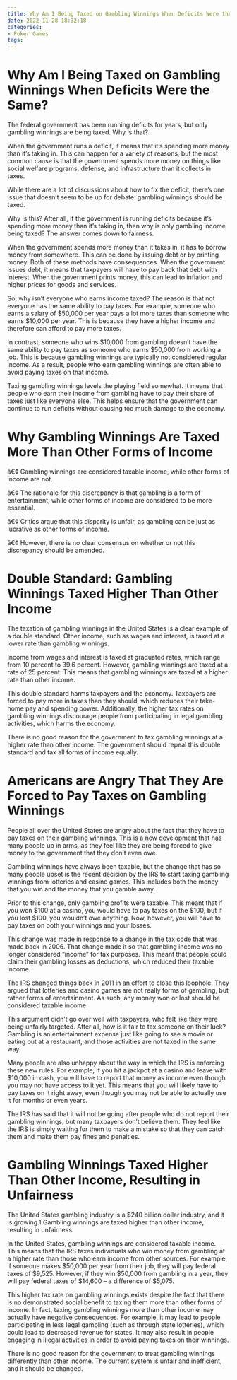 ```yaml
---
title: Why Am I Being Taxed on Gambling Winnings When Deficits Were the Same
date: 2022-11-28 18:32:18
categories:
- Poker Games
tags:
---
```



#  Why Am I Being Taxed on Gambling Winnings When Deficits Were the Same?

The federal government has been running deficits for years, but only gambling winnings are being taxed. Why is that?

When the government runs a deficit, it means that it’s spending more money than it’s taking in. This can happen for a variety of reasons, but the most common cause is that the government spends more money on things like social welfare programs, defense, and infrastructure than it collects in taxes.

While there are a lot of discussions about how to fix the deficit, there’s one issue that doesn’t seem to be up for debate: gambling winnings should be taxed.

Why is this? After all, if the government is running deficits because it’s spending more money than it’s taking in, then why is only gambling income being taxed? The answer comes down to fairness.

When the government spends more money than it takes in, it has to borrow money from somewhere. This can be done by issuing debt or by printing money. Both of these methods have consequences. When the government issues debt, it means that taxpayers will have to pay back that debt with interest. When the government prints money, this can lead to inflation and higher prices for goods and services.

So, why isn’t everyone who earns income taxed? The reason is that not everyone has the same ability to pay taxes. For example, someone who earns a salary of $50,000 per year pays a lot more taxes than someone who earns $10,000 per year. This is because they have a higher income and therefore can afford to pay more taxes.

In contrast, someone who wins $10,000 from gambling doesn’t have the same ability to pay taxes as someone who earns $50,000 from working a job. This is because gambling winnings are typically not considered regular income. As a result, people who earn gambling winnings are often able to avoid paying taxes on that income.

Taxing gambling winnings levels the playing field somewhat. It means that people who earn their income from gambling have to pay their share of taxes just like everyone else. This helps ensure that the government can continue to run deficits without causing too much damage to the economy.

#  Why Gambling Winnings Are Taxed More Than Other Forms of Income

â€¢ Gambling winnings are considered taxable income, while other forms of income are not.

â€¢ The rationale for this discrepancy is that gambling is a form of entertainment, while other forms of income are considered to be more essential.

â€¢ Critics argue that this disparity is unfair, as gambling can be just as lucrative as other forms of income.

â€¢ However, there is no clear consensus on whether or not this discrepancy should be amended.

#  Double Standard: Gambling Winnings Taxed Higher Than Other Income

The taxation of gambling winnings in the United States is a clear example of a double standard. Other income, such as wages and interest, is taxed at a lower rate than gambling winnings.

Income from wages and interest is taxed at graduated rates, which range from 10 percent to 39.6 percent. However, gambling winnings are taxed at a rate of 25 percent. This means that gambling winnings are taxed at a higher rate than other income.

This double standard harms taxpayers and the economy. Taxpayers are forced to pay more in taxes than they should, which reduces their take-home pay and spending power. Additionally, the higher tax rates on gambling winnings discourage people from participating in legal gambling activities, which harms the economy.

There is no good reason for the government to tax gambling winnings at a higher rate than other income. The government should repeal this double standard and tax all forms of income equally.

#  Americans are Angry That They Are Forced to Pay Taxes on Gambling Winnings

People all over the United States are angry about the fact that they have to pay taxes on their gambling winnings. This is a new development that has many people up in arms, as they feel like they are being forced to give money to the government that they don’t even owe.

Gambling winnings have always been taxable, but the change that has so many people upset is the recent decision by the IRS to start taxing gambling winnings from lotteries and casino games. This includes both the money that you win and the money that you gamble away.

Prior to this change, only gambling profits were taxable. This meant that if you won $100 at a casino, you would have to pay taxes on the $100, but if you lost $100, you wouldn’t owe anything. Now, however, you will have to pay taxes on both your winnings and your losses.

This change was made in response to a change in the tax code that was made back in 2006. That change made it so that gambling income was no longer considered “income” for tax purposes. This meant that people could claim their gambling losses as deductions, which reduced their taxable income.

The IRS changed things back in 2011 in an effort to close this loophole. They argued that lotteries and casino games are not really forms of gambling, but rather forms of entertainment. As such, any money won or lost should be considered taxable income.

This argument didn’t go over well with taxpayers, who felt like they were being unfairly targeted. After all, how is it fair to tax someone on their luck? Gambling is an entertainment expense just like going to see a movie or eating out at a restaurant, and those activities are not taxed in the same way.

Many people are also unhappy about the way in which the IRS is enforcing these new rules. For example, if you hit a jackpot at a casino and leave with $10,000 in cash, you will have to report that money as income even though you may not have access to it yet. This means that you will likely have to pay taxes on it right away, even though you may not be able to actually use it for months or even years.

The IRS has said that it will not be going after people who do not report their gambling winnings, but many taxpayers don’t believe them. They feel like the IRS is simply waiting for them to make a mistake so that they can catch them and make them pay fines and penalties.

#  Gambling Winnings Taxed Higher Than Other Income, Resulting in Unfairness

The United States gambling industry is a $240 billion dollar industry, and it is growing.1 Gambling winnings are taxed higher than other income, resulting in unfairness.

In the United States, gambling winnings are considered taxable income. This means that the IRS taxes individuals who win money from gambling at a higher rate than those who earn income from other sources. For example, if someone makes $50,000 per year from their job, they will pay federal taxes of $9,525. However, if they win $50,000 from gambling in a year, they will pay federal taxes of $14,600 – a difference of $5,075.

This higher tax rate on gambling winnings exists despite the fact that there is no demonstrated social benefit to taxing them more than other forms of income. In fact, taxing gambling winnings more than other income may actually have negative consequences. For example, it may lead to people participating in less legal gambling (such as through state lotteries), which could lead to decreased revenue for states. It may also result in people engaging in illegal activities in order to avoid paying taxes on their winnings.

There is no good reason for the government to treat gambling winnings differently than other income. The current system is unfair and inefficient, and it should be changed.